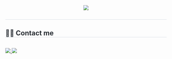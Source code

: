 <div align= "center">
    <img src="https://capsule-render.vercel.app/api?type=waving&color=auto&height=180&text=Welcome%20my%20page!&animation=twinkling&fontColor=ffffff&fontSize=70" />
    </div>
    <div style="text-align: left;"> 
    <h2 style="border-bottom: 1px solid #d8dee4; color: #282d33;">  </h2>  
    <div style="font-weight: 700; font-size: 15px; text-align: left; color: #282d33;">  </div> 
    </div>
    <div style="text-align: left;">
    <h2 style="border-bottom: 1px solid #d8dee4; color: #282d33;"> 🧑‍💻 Contact me </h2> <br> 
    <div style="text-align: left;"> <a href=https://www.notion.so/Yeonsik-Park-160b39a2b8b8807c942fe37e03a77530?pvs=4> <img src="https://img.shields.io/badge/Notion-000000?style=for-the-badge&logo=Notion&logoColor=white&link=https://www.notion.so/Yeonsik-Park-160b39a2b8b8807c942fe37e03a77530?pvs=4"> </a>
         <a href=mailto:https://workspace.google.com/intl/ko/gmail/> <img src="https://img.shields.io/badge/Gmail-EA4335?style=for-the-badge&logo=Gmail&logoColor=white&link=mailto:https://workspace.google.com/intl/ko/gmail/"> </a>
          </div>  <br> 
    <div style="text-align: left;">  </div> 
    </div>
    
